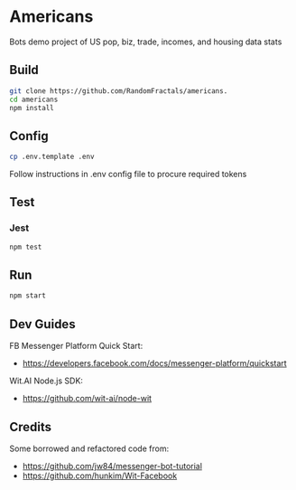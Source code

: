 # Americans

Bots demo project of US pop, biz, trade, incomes, and housing data stats

## Build

```bash
git clone https://github.com/RandomFractals/americans.
cd americans
npm install
```

## Config
```bash
cp .env.template .env
```
Follow instructions in .env config file to procure required tokens 

## Test
### Jest
```bash
npm test 
```

## Run
```bash
npm start 
```

## Dev Guides
FB Messenger Platform Quick Start:

* https://developers.facebook.com/docs/messenger-platform/quickstart

Wit.AI Node.js SDK:

* https://github.com/wit-ai/node-wit

## Credits
Some borrowed and refactored code from:

* https://github.com/jw84/messenger-bot-tutorial
* https://github.com/hunkim/Wit-Facebook
